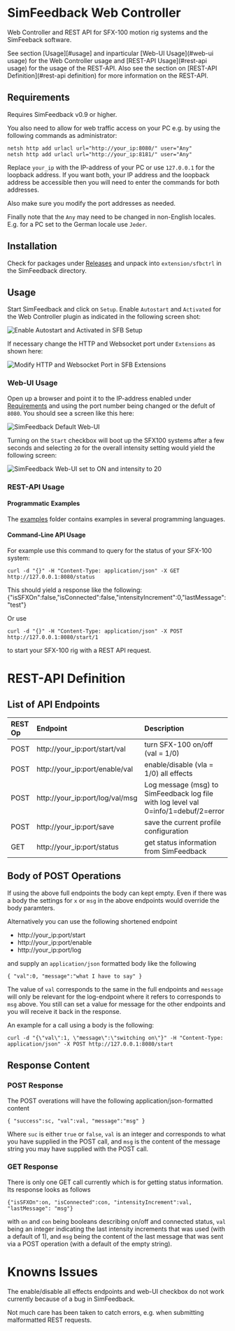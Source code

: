 # SimFeedback Web Controller

Web Controller and REST API for SFX-100 motion rig systems and the SimFeeback software.

See section [Usage][#usage] and inparticular [Web-UI Usage](#web-ui usage) for the Web Controller usage and [REST-API Usage](#rest-api usage) for the usage of the REST-API. Also see the section on [REST-API Definition](#rest-api definition) for more information on the REST-API.

## Requirements

Requires SimFeedback v0.9 or higher.

You also need to allow for web traffic access on your PC e.g. by using the following commands as administrator:

    netsh http add urlacl url="http://your_ip:8080/" user="Any"
    netsh http add urlacl url="http://your_ip:8181/" user="Any"

Replace `your_ip` with the IP-address of your PC or use `127.0.0.1` for the loopback address. If you want both, 
your IP address and the loopback address be accessible then you will need to enter the commands for both addresses.

Also make sure you modify the port addresses as needed.

Finally note that the `Any` may need to be changed in non-English locales. E.g. for a PC set to the German locale use `Jeder`.

## Installation

Check for packages under [Releases](https://github.com/ffxf/sfb-web-ctrl/releases) and unpack into `extension/sfbctrl` in the SimFeedback directory.

## Usage

Start SimFeedback and click on `Setup`. Enable `Autostart` and `Activated` for the Web Controller plugin as indicated in the following screen shot:

![Enable Autostart and Activated in SFB Setup](https://raw.githubusercontent.com/ffxf/sfb-web-ctrl/master/media/SFB-Setup-WebCtrl.PNG)

If necessary change the HTTP and Websocket port under `Extensions` as shown here:

![Modify HTTP and Websocket Port in SFB Extensions](https://raw.githubusercontent.com/ffxf/sfb-web-ctrl/master/media/SFB-Ext-WebCtrl.PNG)

### Web-UI Usage

Open up a browser and point it to the IP-address enabled under [Requirements](#requirements) and using the port number being changed or 
the defult of `8080`. You should see a screen like this here:

![SimFeedback Default Web-UI](https://raw.githubusercontent.com/ffxf/sfb-web-ctrl/master/media/SFB-WebCtrl-Browser-Off.PNG)

Turning on the `Start` checkbox will boot up the SFX100 systems after a few seconds and selecting `20` for the overall intensity setting would yield the following screen:

![SimFeedback Web-UI set to ON and intensity to 20](https://raw.githubusercontent.com/ffxf/sfb-web-ctrl/master/media/SFB-WebCtrl-Browser-On-Intense20.PNG)


### REST-API Usage

#### Programmatic Examples

The [examples](https://github.com/ffxf/sfb-web-ctrl/tree/master/examples) folder contains examples in several programming languages.

#### Command-Line API Usage

For example use this command to query for the status of your SFX-100 system:

    curl -d "{}" -H "Content-Type: application/json" -X GET http://127.0.0.1:8080/status

This should yield a response like the following:
    {"isSFXOn":false,"isConnected":false,"intensityIncrement":0,"lastMessage":"test"}

Or use

    curl -d "{}" -H "Content-Type: application/json" -X POST http://127.0.0.1:8080/start/1

to start your SFX-100 rig with a REST API request.

# REST-API Definition

## List of API Endpoints

| REST Op  | Endpoint                        | Description                       |
|:---------|:--------------------------------|:----------------------------------|
| POST     | http://your_ip:port/start/val   | turn SFX-100 on/off (val = 1/0)     |
| POST     | http://your_ip:port/enable/val  | enable/disable (vla = 1/0) all effects |
| POST     | http://your_ip:port/log/val/msg | Log message (msg) to SimFeedback log file with log level val 0=info/1=debuf/2=error |
| POST     | http://your_ip:port/save        | save the current profile configuration |
| GET      | http://your_ip:port/status      | get status information from SimFeedback |

## Body of POST Operations

If using the above full endpoints the body can kept empty. Even if there was a body the settings for `x` or `msg` in the above endpoints would override the body paramters.

Alternatively you can use the following shortened endpoint

- http://your_ip:port/start
- http://your_ip:port/enable
- http://your_ip:port/log

and supply an `application/json` formatted body like the following

    { "val":0, "message":"what I have to say" }

The value of `val` corresponds to the same in the full endpoints and `message` will only be relevant for the log-endpoint where it refers to corresponds to `msg` above. You still can set a value for message for the other endpoints and you will receive it back in the response.

An example for a call using a body is the following:

    curl -d "{\"val\":1, \"message\":\"switching on\"}" -H "Content-Type: application/json" -X POST http://127.0.0.1:8080/start

## Response Content

### POST Response

The POST overations will have the following application/json-formatted content

    { "success":sc, "val":val, "message":"msg" }

Where `suc` is either `true` or `false`, `val` is an integer and corresponds to what you have supplied in the POST call, and `msg` is the content of the message string you may have supplied with the POST call.

### GET Response

There is only one GET call currently which is for getting status information. Its response looks as follows

    {"isSFXOn":on, "isConnected":con, "intensityIncrement":val, "lastMessage": "msg"}

with `on` and `con` being booleans describing on/off and connected status, `val` being an integer indicating the last intensity increments that was used (with a default of 1), and `msg` being the content of the last message that was sent via a POST operation (with a default of the empty string).

# Knowns Issues

The enable/disable all effects endpoints and web-UI checkbox do not work currently because of a bug in SimFeedback.

Not much care has been taken to catch errors, e.g. when submitting malformatted REST requests.
